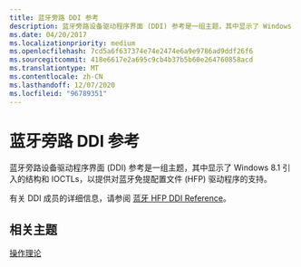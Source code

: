 ```yaml
---
title: 蓝牙旁路 DDI 参考
description: 蓝牙旁路设备驱动程序界面 (DDI) 参考是一组主题，其中显示了 Windows 8.1 引入的结构和 IOCTLs，以提供对蓝牙免提配置文件 (HFP) 驱动程序的支持。
ms.date: 04/20/2017
ms.localizationpriority: medium
ms.openlocfilehash: 7cd5a6f637374e74e2474e6a9e9786ad9ddf26f6
ms.sourcegitcommit: 418e6617e2a695c9cb4b37b5b60e264760858acd
ms.translationtype: MT
ms.contentlocale: zh-CN
ms.lasthandoff: 12/07/2020
ms.locfileid: "96789351"
---
```

# <a name="bluetooth-bypass-ddi-reference"></a>蓝牙旁路 DDI 参考


蓝牙旁路设备驱动程序界面 (DDI) 参考是一组主题，其中显示了 Windows 8.1 引入的结构和 IOCTLs，以提供对蓝牙免提配置文件 (HFP) 驱动程序的支持。

有关 DDI 成员的详细信息，请参阅 [蓝牙 HFP DDI Reference](./bluetooth-hfp-ddi-reference.md)。

## <a name="span-idrelated_topicsspanrelated-topics"></a><span id="related_topics"></span>相关主题
[操作理论](theory-of-operation.md)
